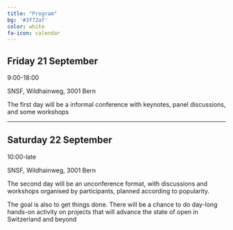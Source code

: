 ```yaml
---
title: "Program"
bg: '#3f72af'
color: white
fa-icon: calendar
---
```


## Friday 21 September

9:00-18:00

SNSF, Wildhainweg, 3001 Bern

The first day will be a informal conference with keynotes, panel discussions, and some workshops

-------------------------

## Saturday 22 September

10:00-late

SNSF, Wildhainweg, 3001 Bern

The second day will be an unconference format, with discussions and workshops organised by participants, planned according to popularity.

The goal is also to get things done. There will be a chance to do day-long hands-on activity on projects that will advance the state of open in Switzerland and beyond

